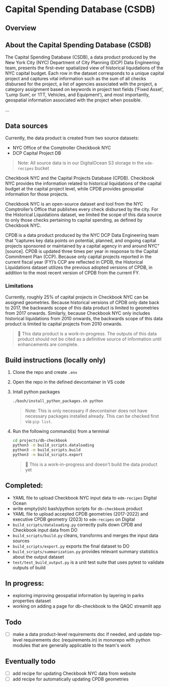 # Capital Spending Database (CSDB) 

## Overview

## __About the Capital Spending Database (CSDB)__

The Capital Spending Database (CSDB), a data product produced by the New York City (NYC) Department of City Planning (DCP) Data Engineering team, presents the first-ever spatialized view of historical liquidations of the NYC capital budget. Each row in the dataset corresponds to a unique capital project and captures vital information such as the sum of all checks disbursed for the project, a list of agencies associated with the project, a category assignment based on keywords in project text fields (‘Fixed Asset’, ‘Lump Sum’, or ‘ITT, Vehicles, and Equipment’), and most importantly, geospatial information associated with the project when possible. 

...

## Data sources

Currently, the data product is created from two source datasets:

- NYC Office of the Comptroller Checkbook NYC
- DCP Capital Project DB

> Note: All source data is in our DigitalOcean S3 storage in the `edm-recipes` bucket

Checkbook NYC and the Capital Projects Database (CPDB). Checkbook NYC provides the information related to historical liquidations of the capital budget at the capital project level, while CPDB provides geospatial information for those projects. 

Checkbook NYC is an open-source dataset and tool from the NYC Comptroller’s Office that publishes every check disbursed by the city. For the Historical Liquidations dataset, we limited the scope of this data source to only those checks pertaining to capital spending, as defined by Checkbook NYC. 

CPDB is a data product produced by the NYC DCP Data Engineering team that “captures key data points on potential, planned, and ongoing capital projects sponsored or maintained by a capital agency in and around NYC” [source]. CPDB is updated three times per year in response to the Capital Commitment Plan (CCP). Because only capital projects reported in the current fiscal year (FY)’s CCP are reflected in CPDB, the Historical Liquidations dataset utilizes the previous adopted versions of CPDB, in addition to the most recent version of CPDB from the current FY.

### Limitations

Currently, roughly 25% of capital projects in Checkbook NYC can be assigned geometries. Because historical versions of CPDB only date back to 2017, the backwards scope of this data product is limited to geometries from 2017 onwards. Similarly, because Checkbook NYC only includes historical liquidations from 2010 onwards, the backwards scope of this data product is limited to capital projects from 2010 onwards. 

> 🚧 This data product is a work-in-progress. The outputs of this data product should not be cited as a definitive source of information until enhancements are complete.

## Build instructions (locally only)

1. Clone the repo and create `.env`

2. Open the repo in the defined devcontainer in VS code

3. Intall python packages

    ```bash
    ./bash/install_python_packages.sh python
    ```

    > Note: This is only necessary if devcontainer does not have necessary packages installed already. This can be checked first via `pip list`.

4. Run the following command(s) from a terminal

    ```bash
    cd projects/db-checkbook
    python3 -m build_scripts.dataloading
    python3 -m build_scripts.build
    python3 -m build_scripts.export
    ```

    > 🚧 This is a work-in-progress and doesn't build the data product yet

## Completed: 
- YAML file to upload Checkbook NYC input data to `edm-recipes` Digital Ocean 
- write empty(ish) bash/python scripts for `db-checkbook` product
- YAML file to upload accepted CPDB geometries (2017-2022) and executive CPDB geometry (2023) to `edm-recipes` on Digital
- `build_scripts/dataloading.py` correctly pulls down CPDB and Checkbook input data from DO
- `build_scripts/build.py` cleans, transforms and merges the input data sources
- `build_scripts/export.py` exports the final dataset to DO
- `build_scripts/summarization.py` provides relevant summary statistics about the output dataset
- `test/test_build_output.py` is a unit test suite that uses pytest to validate outputs of build


## In progress: 

- exploring improving geospatial information by layering in parks properties dataset
- working on adding a page for db-checkbook to the QAQC streamlit app


## Todo
- [ ] make a data product-level requirements doc if needed, and update top-level requirements doc (requirements.in) in monorepo with python modules that are generally applicable to the team's work

## Eventually todo
- [ ] add recipe for updating Checkbook NYC data from website
- [ ] add recipe for automatically updating CPDB geometries